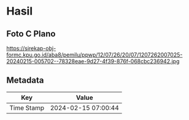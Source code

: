 # Hasil

## Foto C Plano

https://sirekap-obj-formc.kpu.go.id/aba8/pemilu/ppwp/12/07/26/20/07/1207262007025-20240215-005702--78328eae-9d27-4f39-876f-068cbc236942.jpg


## Metadata

| Key        | Value               |
| ---------- | ------------------- |
| Time Stamp | 2024-02-15 07:00:44 |



